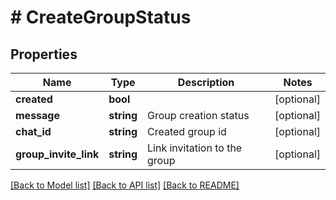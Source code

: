# # CreateGroupStatus

## Properties

Name | Type | Description | Notes
------------ | ------------- | ------------- | -------------
**created** | **bool** |  | [optional]
**message** | **string** | Group creation status | [optional]
**chat_id** | **string** | Created group id | [optional]
**group_invite_link** | **string** | Link invitation to the group | [optional]

[[Back to Model list]](../../README.md#models) [[Back to API list]](../../README.md#endpoints) [[Back to README]](../../README.md)
